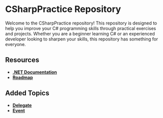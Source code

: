 # CSharpPractice Repository
Welcome to the CSharpPractice repository! This repository is designed to help you improve your C# programming skills through practical exercises and projects. Whether you are a beginner learning C# or an experienced developer looking to sharpen your skills, this repository has something for everyone.

## Resources
- **[.NET Documentation](https://learn.microsoft.com/en-us/dotnet/csharp/)** 
- **[Roadmap](https://roadmap.sh/aspnet-core)**

## Added Topics
- **[Delegate](https://github.com/MostafaLabib6/CSharpPractice/tree/master/Delegate-Practice)** 
- **[Event](https://github.com/MostafaLabib6/CSharpPractice/tree/master/Events-Practice)** 

